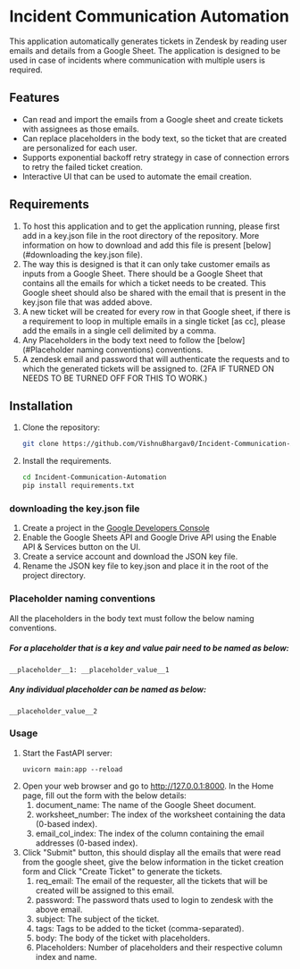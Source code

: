 # Incident Communication Automation
This application automatically generates tickets in Zendesk by reading user emails and details from a Google Sheet. The application is designed to be used in case of incidents where communication with multiple users is required.

## Features
- Can read and import the emails from a Google sheet and create tickets with assignees as those emails. 
- Can replace placeholders in the body text, so the ticket that are created are personalized for each user. 
- Supports exponential backoff retry strategy in case of connection errors to retry the failed ticket creation.
- Interactive UI that can be used to automate the email creation.


## Requirements
1. To host this application and to get the application running, please first add in a key.json file in the root directory of the repository. More information on how to download and add this file is present [below](#downloading the key.json file).
2. The way this is designed is that it can only take customer emails as inputs from a Google Sheet. There should be a Google Sheet that contains all the emails for which a ticket needs to be created. This Google sheet should also be shared with the email that is present in the key.json file that was added above.
2. A new ticket will be created for every row in that Google sheet, if there is a requirement to loop in multiple emails in a single ticket [as cc], please add the emails in a single cell delimited by a comma.
3. Any Placeholders in the body text need to follow the [below](#Placeholder naming conventions) conventions.
4. A zendesk email and password that will authenticate the requests and to which the generated tickets will be assigned to. (2FA IF TURNED ON NEEDS TO BE TURNED OFF FOR THIS TO WORK.)


## Installation

1. Clone the repository:
   ```bash
   git clone https://github.com/VishnuBhargav0/Incident-Communication-Automation.git
2. Install the requirements. 
    ``` bash
   cd Incident-Communication-Automation
   pip install requirements.txt
    ```

### downloading the key.json file
1. Create a project in the [Google Developers Console](https://console.cloud.google.com/)
2. Enable the Google Sheets API and Google Drive API using the Enable API & Services button on the UI.
3. Create a service account and download the JSON key file.
4. Rename the JSON key file to key.json and place it in the root of the project directory.

### Placeholder naming conventions
All the placeholders in the body text must follow the below naming conventions. 
##### For a placeholder that is a key and value pair need to be named as below: 
####
```
__placeholder__1: __placeholder_value__1
```

##### Any individual placeholder can be named as below: 
####
```
__placeholder_value__2
```

### Usage
1. Start the FastAPI server:
    ```
    uvicorn main:app --reload
    ```
2. Open your web browser and go to http://127.0.0.1:8000. In the Home page, fill out the form with the below details:
    1. document_name: The name of the Google Sheet document.
    2. worksheet_number: The index of the worksheet containing the data (0-based index).
    3. email_col_index: The index of the column containing the email addresses (0-based index).
3. Click "Submit" button, this should display all the emails that were read from the google sheet, give the below information in the ticket creation form and Click "Create Ticket" to generate the tickets.
    1. req_email: The email of the requester, all the tickets that will be created will be assigned to this email.
    2. password: The password thats used to login to zendesk with the above email. 
    3. subject: The subject of the ticket.
    4. tags: Tags to be added to the ticket (comma-separated).
    5. body: The body of the ticket with placeholders.
    6. Placeholders: Number of placeholders and their respective column index and name. 
